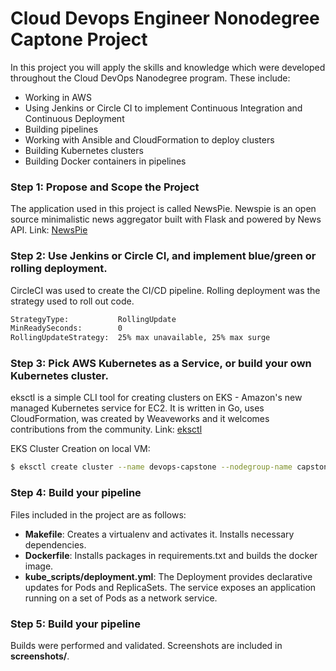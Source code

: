 # Cloud Devops Engineer Nonodegree Captone Project

In this project you will apply the skills and knowledge which were developed throughout the Cloud DevOps Nanodegree program. These include:

- Working in AWS
- Using Jenkins or Circle CI to implement Continuous Integration and Continuous Deployment
- Building pipelines
- Working with Ansible and CloudFormation to deploy clusters
- Building Kubernetes clusters
- Building Docker containers in pipelines

### Step 1: Propose and Scope the Project

The application used in this project is called NewsPie. Newspie is an open source minimalistic news aggregator built with Flask and powered by News API.
Link: [NewsPie](https://github.com/skamieniarz/newspie)

### Step 2: Use Jenkins or Circle CI, and implement blue/green or rolling deployment.

CircleCI was used to create the CI/CD pipeline. Rolling deployment was the strategy used to roll out code. 

```sh
StrategyType:           RollingUpdate
MinReadySeconds:        0
RollingUpdateStrategy:  25% max unavailable, 25% max surge
```

### Step 3: Pick AWS Kubernetes as a Service, or build your own Kubernetes cluster.

eksctl is a simple CLI tool for creating clusters on EKS - Amazon's new managed Kubernetes service for EC2. It is written in Go, uses CloudFormation, was created by Weaveworks and it welcomes contributions from the community.
Link: [eksctl](https://eksctl.io/)

EKS Cluster Creation on local VM:

```sh
$ eksctl create cluster --name devops-capstone --nodegroup-name capstone-kube-workers --node-type t2.small --nodes 2 --region us-west-2
```

### Step 4: Build your pipeline

Files included in the project are as follows:
 - **Makefile**: Creates a virtualenv and activates it. Installs necessary dependencies.
 - **Dockerfile**: Installs packages in requirements.txt and builds the docker image.
 - **kube_scripts/deployment.yml**: The Deployment provides declarative updates for Pods and ReplicaSets. The service exposes an application running on a set of Pods as a network service.

### Step 5: Build your pipeline

Builds were performed and validated. Screenshots are included in **screenshots/**.

